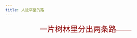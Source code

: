 ```yaml
---
title: 人迹罕至的路
---
```


<style>
/* 草书效果相关样式 */
.center-cursive-text {
    font-family: 'Brush Script MT', cursive;
    font-size: 24px;
    color: darkred;
    text-align: center;
    margin: 20px 0;
    /* padding: 20px; */
    line-height: 1.5;
    cursor: default;
}

/* 隐藏草书 */
.hidden-fancy-text {
    font-family: 'Brush Script MT', cursive;
    font-size: 24px;
    text-align: center;
    margin: 20px 0;
    /* padding: 20px; */
    line-height: 1.5;
    color: transparent;
}

.hidden-fancy-text::selection {
    color: darkred;
    background: white;
}

/* 人迹罕至的路 */
.secret-message {
    color: transparent;
    cursor: default;
    font-family: 'Brush Script MT', cursive;  /* 使用草书字体 */
    font-size: 24px;
    text-align: center;
    margin: 20px 0;
    line-height: 1.5;
}

.secret-message:hover {
    color: darkred;
    transition: color 0.5s ease;  /* 稍微延长过渡时间 */
}
</style>

<div class="center-cursive-text">
一片树林里分出两条路——
</div>

<div class="secret-message">
而我选择了人迹更少的一条，
</div>

<div class="hidden-fancy-text">
&nbsp;&nbsp;&nbsp;&nbsp;&nbsp;&nbsp;&nbsp;&nbsp;&nbsp;&nbsp;&nbsp;&nbsp;&nbsp;&nbsp;&nbsp;&nbsp;&nbsp;&nbsp;&nbsp;
从此决定了我一生的道路。
&nbsp;&nbsp;&nbsp;&nbsp;&nbsp;&nbsp;&nbsp;&nbsp;&nbsp;&nbsp;&nbsp;&nbsp;&nbsp;&nbsp;&nbsp;&nbsp;&nbsp;&nbsp;&nbsp;
</div>
